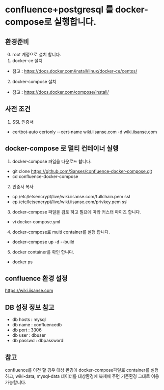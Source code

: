 # confluence+postgresql 를 docker-compose로 실행합니다.



## 환경준비
0. root 계정으로 설치 합니다.
1. docker-ce 설치
- 참고 : https://docs.docker.com/install/linux/docker-ce/centos/
2. docker-compose 설치
- 참고 : https://docs.docker.com/compose/install/

## 사전 조건
1. SSL 인증서
- certbot-auto certonly --cert-name wiki.iisanse.com -d wiki.iisanse.com

## docker-compose 로 멀티 컨테이너 실행
1. docker-compose 파일을 다운로드 합니다.
- git clone https://github.com/Sanses/confluence-docker-compose.git
- cd confluence-docker-compose

2. 인증서 복사
- cp /etc/letsencrypt/live/wiki.iisanse.com/fullchain.pem ssl
- cp /etc/letsencrypt/live/wiki.iisanse.com/privkey.pem ssl

3. docker-compose 파일을 검토 하고 필요에 따라 커스터 마이즈 합니다.
- vi docker-compose.yml 

4. docker-compose로 multi container를 실행 합니다.
- docker-compose up -d --build

5. docker container를 확인 합니다.
- docker ps


## confluence 환경 설정
https://wiki.iisanse.com


## DB 설정 정보 참고
- db hosts : mysql
- db name : confluencedb
- db port : 3306
- db user : dbuser
- db passwd : dbpassword

## 참고
confluence를 이전 할 경우 대상 환경에 docker-compose파일로 container를 실행하고,
wiki-data, mysql-data 데이터를 대상환경에 복제해 주면 기존환경 그대로 이용 가능합니다.
